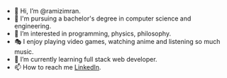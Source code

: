 - 👋 Hi, I’m @ramizimran.
- 📖 I'm pursuing a bachelor's degree in computer science and engineering.
- 💖 I’m interested in programming, physics, philosophy.
- 🎭 I enjoy playing video games, watching anime and listening so much music. 
- 🌱 I’m currently learning full stack web developer.
- 📫 How to reach me [LinkedIn](https://www.linkedin.com/in/ramizimran/).
